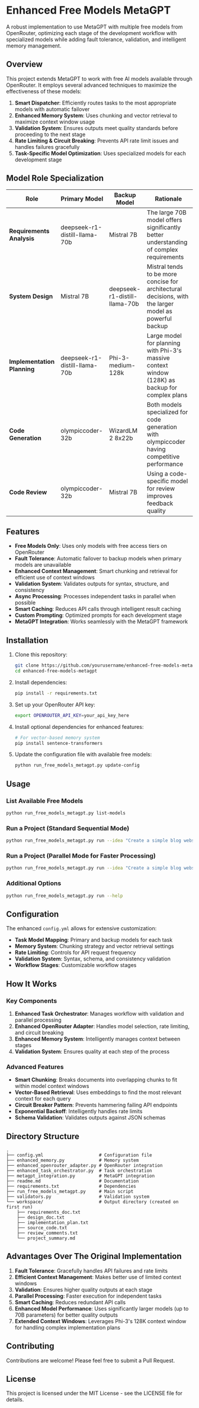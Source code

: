 # Enhanced Free Models MetaGPT

A robust implementation to use MetaGPT with multiple free models from OpenRouter, optimizing each stage of the development workflow with specialized models while adding fault tolerance, validation, and intelligent memory management.

## Overview

This project extends MetaGPT to work with free AI models available through OpenRouter. It employs several advanced techniques to maximize the effectiveness of these models:

1. **Smart Dispatcher**: Efficiently routes tasks to the most appropriate models with automatic failover
2. **Enhanced Memory System**: Uses chunking and vector retrieval to maximize context window usage
3. **Validation System**: Ensures outputs meet quality standards before proceeding to the next stage
4. **Rate Limiting & Circuit Breaking**: Prevents API rate limit issues and handles failures gracefully
5. **Task-Specific Model Optimization**: Uses specialized models for each development stage

## Model Role Specialization

| Role | Primary Model | Backup Model | Rationale |
|------|---------------|--------------|-----------|
| **Requirements Analysis** | deepseek-r1-distill-llama-70b | Mistral 7B | The large 70B model offers significantly better understanding of complex requirements |
| **System Design** | Mistral 7B | deepseek-r1-distill-llama-70b | Mistral tends to be more concise for architectural decisions, with the larger model as powerful backup |
| **Implementation Planning** | deepseek-r1-distill-llama-70b | Phi-3-medium-128k | Large model for planning with Phi-3's massive context window (128K) as backup for complex plans |
| **Code Generation** | olympiccoder-32b | WizardLM 2 8x22b | Both models specialized for code generation with olympiccoder having competitive performance |
| **Code Review** | olympiccoder-32b | Mistral 7B | Using a code-specific model for review improves feedback quality |

## Features

- **Free Models Only**: Uses only models with free access tiers on OpenRouter
- **Fault Tolerance**: Automatic failover to backup models when primary models are unavailable
- **Enhanced Context Management**: Smart chunking and retrieval for efficient use of context windows
- **Validation System**: Validates outputs for syntax, structure, and consistency
- **Async Processing**: Processes independent tasks in parallel when possible
- **Smart Caching**: Reduces API calls through intelligent result caching
- **Custom Prompting**: Optimized prompts for each development stage
- **MetaGPT Integration**: Works seamlessly with the MetaGPT framework

## Installation

1. Clone this repository:
   ```bash
   git clone https://github.com/yourusername/enhanced-free-models-metagpt.git
   cd enhanced-free-models-metagpt
   ```

2. Install dependencies:
   ```bash
   pip install -r requirements.txt
   ```

3. Set up your OpenRouter API key:
   ```bash
   export OPENROUTER_API_KEY=your_api_key_here
   ```

4. Install optional dependencies for enhanced features:
   ```bash
   # For vector-based memory system
   pip install sentence-transformers
   ```

5. Update the configuration file with available free models:
   ```bash
   python run_free_models_metagpt.py update-config
   ```

## Usage

### List Available Free Models

```bash
python run_free_models_metagpt.py list-models
```

### Run a Project (Standard Sequential Mode)

```bash
python run_free_models_metagpt.py run --idea "Create a simple blog website with user authentication and post creation functionality"
```

### Run a Project (Parallel Mode for Faster Processing)

```bash
python run_free_models_metagpt.py run --idea "Create a simple blog website with user authentication" --parallel
```

### Additional Options

```bash
python run_free_models_metagpt.py run --help
```

## Configuration

The enhanced `config.yml` allows for extensive customization:

- **Task Model Mapping**: Primary and backup models for each task
- **Memory System**: Chunking strategy and vector retrieval settings
- **Rate Limiting**: Controls for API request frequency
- **Validation System**: Syntax, schema, and consistency validation
- **Workflow Stages**: Customizable workflow stages

## How It Works

### Key Components

1. **Enhanced Task Orchestrator**: Manages workflow with validation and parallel processing
2. **Enhanced OpenRouter Adapter**: Handles model selection, rate limiting, and circuit breaking
3. **Enhanced Memory System**: Intelligently manages context between stages
4. **Validation System**: Ensures quality at each step of the process

### Advanced Features

- **Smart Chunking**: Breaks documents into overlapping chunks to fit within model context windows
- **Vector-Based Retrieval**: Uses embeddings to find the most relevant context for each query
- **Circuit Breaker Pattern**: Prevents hammering failing API endpoints
- **Exponential Backoff**: Intelligently handles rate limits
- **Schema Validation**: Validates outputs against JSON schemas

## Directory Structure

```
.
├── config.yml                     # Configuration file
├── enhanced_memory.py             # Memory system
├── enhanced_openrouter_adapter.py # OpenRouter integration
├── enhanced_task_orchestrator.py  # Task orchestration
├── metagpt_integration.py         # MetaGPT integration
├── readme.md                      # Documentation
├── requirements.txt               # Dependencies
├── run_free_models_metagpt.py     # Main script
├── validators.py                  # Validation system
└── workspace/                     # Output directory (created on first run)
    ├── requirements_doc.txt
    ├── design_doc.txt
    ├── implementation_plan.txt
    ├── source_code.txt
    ├── review_comments.txt
    └── project_summary.md
```

## Advantages Over The Original Implementation

1. **Fault Tolerance**: Gracefully handles API failures and rate limits
2. **Efficient Context Management**: Makes better use of limited context windows
3. **Validation**: Ensures higher quality outputs at each stage
4. **Parallel Processing**: Faster execution for independent tasks
5. **Smart Caching**: Reduces redundant API calls
6. **Enhanced Model Performance**: Uses significantly larger models (up to 70B parameters) for better quality outputs
7. **Extended Context Windows**: Leverages Phi-3's 128K context window for handling complex implementation plans

## Contributing

Contributions are welcome! Please feel free to submit a Pull Request.

## License

This project is licensed under the MIT License - see the LICENSE file for details.